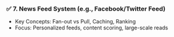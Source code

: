 ### ✅ **7. News Feed System (e.g., Facebook/Twitter Feed)**

* Key Concepts: Fan-out vs Pull, Caching, Ranking
* Focus: Personalized feeds, content scoring, large-scale reads